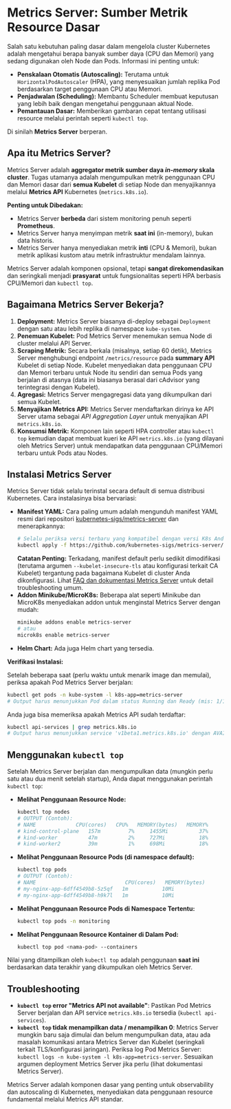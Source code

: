 # Metrics Server: Sumber Metrik Resource Dasar

Salah satu kebutuhan paling dasar dalam mengelola cluster Kubernetes adalah mengetahui berapa banyak sumber daya (CPU dan Memori) yang sedang digunakan oleh Node dan Pods. Informasi ini penting untuk:

*   **Penskalaan Otomatis (Autoscaling):** Terutama untuk `HorizontalPodAutoscaler` (HPA), yang menyesuaikan jumlah replika Pod berdasarkan target penggunaan CPU atau Memori.
*   **Penjadwalan (Scheduling):** Membantu Scheduler membuat keputusan yang lebih baik dengan mengetahui penggunaan aktual Node.
*   **Pemantauan Dasar:** Memberikan gambaran cepat tentang utilisasi resource melalui perintah seperti `kubectl top`.

Di sinilah **Metrics Server** berperan.

## Apa itu Metrics Server?

Metrics Server adalah **aggregator metrik sumber daya *in-memory* skala cluster**. Tugas utamanya adalah mengumpulkan metrik penggunaan CPU dan Memori dasar dari **semua Kubelet** di setiap Node dan menyajikannya melalui **Metrics API** Kubernetes (`metrics.k8s.io`).

**Penting untuk Dibedakan:**

*   Metrics Server **berbeda** dari sistem monitoring penuh seperti **Prometheus**.
*   Metrics Server hanya menyimpan metrik **saat ini** (in-memory), bukan data historis.
*   Metrics Server hanya menyediakan metrik **inti** (CPU & Memori), bukan metrik aplikasi kustom atau metrik infrastruktur mendalam lainnya.

Metrics Server adalah komponen opsional, tetapi **sangat direkomendasikan** dan seringkali menjadi **prasyarat** untuk fungsionalitas seperti HPA berbasis CPU/Memori dan `kubectl top`.

## Bagaimana Metrics Server Bekerja?

1.  **Deployment:** Metrics Server biasanya di-deploy sebagai `Deployment` dengan satu atau lebih replika di namespace `kube-system`.
2.  **Penemuan Kubelet:** Pod Metrics Server menemukan semua Node di cluster melalui API Server.
3.  **Scraping Metrik:** Secara berkala (misalnya, setiap 60 detik), Metrics Server menghubungi endpoint `/metrics/resource` pada **summary API** Kubelet di setiap Node. Kubelet menyediakan data penggunaan CPU dan Memori terbaru untuk Node itu sendiri dan semua Pods yang berjalan di atasnya (data ini biasanya berasal dari cAdvisor yang terintegrasi dengan Kubelet).
4.  **Agregasi:** Metrics Server mengagregasi data yang dikumpulkan dari semua Kubelet.
5.  **Menyajikan Metrics API:** Metrics Server mendaftarkan dirinya ke API Server utama sebagai *API Aggregation Layer* untuk menyajikan API `metrics.k8s.io`.
6.  **Konsumsi Metrik:** Komponen lain seperti HPA controller atau `kubectl top` kemudian dapat membuat kueri ke API `metrics.k8s.io` (yang dilayani oleh Metrics Server) untuk mendapatkan data penggunaan CPU/Memori terbaru untuk Pods atau Nodes.

## Instalasi Metrics Server

Metrics Server tidak selalu terinstal secara default di semua distribusi Kubernetes. Cara instalasinya bisa bervariasi:

*   **Manifest YAML:** Cara paling umum adalah mengunduh manifest YAML resmi dari repositori [kubernetes-sigs/metrics-server](https://github.com/kubernetes-sigs/metrics-server) dan menerapkannya:
    ```bash
    # Selalu periksa versi terbaru yang kompatibel dengan versi K8s Anda!
    kubectl apply -f https://github.com/kubernetes-sigs/metrics-server/releases/latest/download/components.yaml
    ```
    **Catatan Penting:** Terkadang, manifest default perlu sedikit dimodifikasi (terutama argumen `--kubelet-insecure-tls` atau konfigurasi terkait CA Kubelet) tergantung pada bagaimana Kubelet di cluster Anda dikonfigurasi. Lihat [FAQ dan dokumentasi Metrics Server](https://github.com/kubernetes-sigs/metrics-server#readme) untuk detail troubleshooting umum.
*   **Addon Minikube/MicroK8s:** Beberapa alat seperti Minikube dan MicroK8s menyediakan addon untuk menginstal Metrics Server dengan mudah:
    ```bash
    minikube addons enable metrics-server
    # atau
    microk8s enable metrics-server
    ```
*   **Helm Chart:** Ada juga Helm chart yang tersedia.

**Verifikasi Instalasi:**

Setelah beberapa saat (perlu waktu untuk menarik image dan memulai), periksa apakah Pod Metrics Server berjalan:

```bash
kubectl get pods -n kube-system -l k8s-app=metrics-server
# Output harus menunjukkan Pod dalam status Running dan Ready (mis: 1/1)
```

Anda juga bisa memeriksa apakah Metrics API sudah terdaftar:

```bash
kubectl api-services | grep metrics.k8s.io
# Output harus menunjukkan service 'v1beta1.metrics.k8s.io' dengan AVAILABLE=True
```

## Menggunakan `kubectl top`

Setelah Metrics Server berjalan dan mengumpulkan data (mungkin perlu satu atau dua menit setelah startup), Anda dapat menggunakan perintah `kubectl top`:

*   **Melihat Penggunaan Resource Node:**
    ```bash
    kubectl top nodes
    # OUTPUT (Contoh):
    # NAME             CPU(cores)   CPU%   MEMORY(bytes)   MEMORY%
    # kind-control-plane   157m         7%     1455Mi          37%
    # kind-worker          47m          2%     727Mi           18%
    # kind-worker2         39m          1%     698Mi           18%
    ```
*   **Melihat Penggunaan Resource Pods (di namespace default):**
    ```bash
    kubectl top pods
    # OUTPUT (Contoh):
    # NAME                             CPU(cores)   MEMORY(bytes)
    # my-nginx-app-6dff4549b8-5z5qf   1m           10Mi
    # my-nginx-app-6dff4549b8-h9k7l   1m           10Mi
    ```
*   **Melihat Penggunaan Resource Pods di Namespace Tertentu:**
    ```bash
    kubectl top pods -n monitoring
    ```
*   **Melihat Penggunaan Resource Kontainer di Dalam Pod:**
    ```bash
    kubectl top pod <nama-pod> --containers
    ```

Nilai yang ditampilkan oleh `kubectl top` adalah penggunaan **saat ini** berdasarkan data terakhir yang dikumpulkan oleh Metrics Server.

## Troubleshooting

*   **`kubectl top` error "Metrics API not available"**: Pastikan Pod Metrics Server berjalan dan API service `metrics.k8s.io` tersedia (`kubectl api-services`).
*   **`kubectl top` tidak menampilkan data / menampilkan 0**: Metrics Server mungkin baru saja dimulai dan belum mengumpulkan data, atau ada masalah komunikasi antara Metrics Server dan Kubelet (seringkali terkait TLS/konfigurasi jaringan). Periksa log Pod Metrics Server: `kubectl logs -n kube-system -l k8s-app=metrics-server`. Sesuaikan argumen deployment Metrics Server jika perlu (lihat dokumentasi Metrics Server).

Metrics Server adalah komponen dasar yang penting untuk observability dan autoscaling di Kubernetes, menyediakan data penggunaan resource fundamental melalui Metrics API standar.
